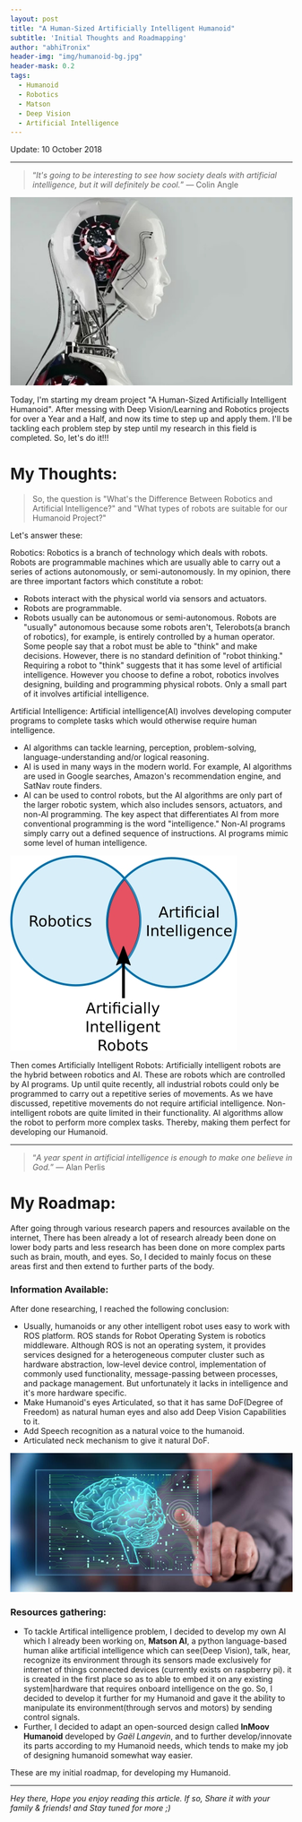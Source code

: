 ```yaml
---
layout: post
title: "A Human-Sized Artificially Intelligent Humanoid"
subtitle: 'Initial Thoughts and Roadmapping'
author: "abhiTronix"
header-img: "img/humanoid-bg.jpg"
header-mask: 0.2
tags:
  - Humanoid
  - Robotics
  - Matson
  - Deep Vision
  - Artificial Intelligence
---
```


Update: 10 October 2018

---
> “*It's going to be interesting to see how society deals with artificial intelligence, but it will definitely be cool.*” — Colin Angle

![](/img/in-post/manav/humanoid.jpg)

Today, I'm starting my dream project "A Human-Sized Artificially Intelligent Humanoid". After messing with Deep Vision/Learning and Robotics projects for over a Year and a Half, and now its time to step up and apply them. I'll be tackling each problem step by step until my research in this field is completed. So, let's do it!!!

# My Thoughts:
> So, the question is "What's the Difference Between Robotics and Artificial Intelligence?" and "What types of robots are suitable for our Humanoid Project?"  

Let's answer these:

Robotics: Robotics is a branch of technology which deals with robots. Robots are programmable machines which are usually able to carry out a series of actions autonomously, or semi-autonomously.
In my opinion, there are three important factors which constitute a robot:
- Robots interact with the physical world via sensors and actuators.
- Robots are programmable.
- Robots usually can be autonomous or semi-autonomous.
Robots are "usually" autonomous because some robots aren't, Telerobots(a branch of robotics), for example, is entirely controlled by a human operator. Some people say that a robot must be able to "think" and make decisions. However, there is no standard definition of "robot thinking." Requiring a robot to "think" suggests that it has some level of artificial intelligence. However you choose to define a robot, robotics involves designing, building and programming physical robots. Only a small part of it involves artificial intelligence.

Artificial Intelligence: Artificial intelligence(AI) involves developing computer programs to complete tasks which would otherwise require human intelligence. 
- AI algorithms can tackle learning, perception, problem-solving, language-understanding and/or logical reasoning.
- AI is used in many ways in the modern world. For example, AI algorithms are used in Google searches, Amazon's recommendation engine, and SatNav route finders. 
- AI can be used to control robots, but the AI algorithms are only part of the larger robotic system, which also includes sensors, actuators, and non-AI programming. 
The key aspect that differentiates AI from more conventional programming is the word "intelligence." Non-AI programs simply carry out a defined sequence of instructions. AI programs mimic some level of human intelligence.

![](/img/in-post/manav/humanoid-ven.jpg)

Then comes Artificially Intelligent Robots:
Artificially intelligent robots are the hybrid between robotics and AI. These are robots which are controlled by AI programs. Up until quite recently, all industrial robots could only be programmed to carry out a repetitive series of movements. As we have discussed, repetitive movements do not require artificial intelligence.
Non-intelligent robots are quite limited in their functionality. AI algorithms allow the robot to perform more complex tasks. Thereby, making them perfect for developing our Humanoid.

---

> “*A year spent in artificial intelligence is enough to make one believe in God.*” — Alan Perlis

# My Roadmap:
After going through various research papers and resources available on the internet, There has been already a lot of research already been done on lower body parts and less research has been done on more complex parts such as brain, mouth, and eyes. So, I decided to mainly focus on these areas first and then extend to further parts of the body. 

### Information Available:
After done researching, I reached the following conclusion:
- Usually, humanoids or any other intelligent robot uses easy to work with ROS platform. ROS stands for Robot Operating System is robotics middleware. Although ROS is not an operating system, it provides services designed for a heterogeneous computer cluster such as hardware abstraction, low-level device control, implementation of commonly used functionality, message-passing between processes, and package management. But unfortunately it lacks in intelligence and it's more hardware specific.
- Make Humanoid's eyes Articulated, so that it has same DoF(Degree of Freedom) as natural human eyes and also add Deep Vision Capabilities to it.
- Add Speech recognition as a natural voice to the humanoid.
- Articulated neck mechanism to give it natural DoF. 

![](/img/in-post/manav/humanoid-brain.jpg)

### Resources gathering:
- To tackle Artifical intelligence problem, I decided to develop my own AI which I already been working on, **Matson AI**, a python language-based human alike artificial intelligence which can see(Deep Vision), talk, hear, recognize its environment through its sensors made exclusively for internet of things connected devices (currently exists on raspberry pi). 
it is created in the first place so as to able to embed it on any existing system|hardware that requires onboard intelligence on the go. So, I decided to develop it further for my Humanoid and gave it the ability to manipulate its environment(through servos and motors) by sending control signals.
- Further, I decided to adapt an open-sourced design called **InMoov Humanoid** developed by _Gaël Langevin_, and to further develop/innovate its parts according to my Humanoid needs, which tends to make my job of designing humanoid somewhat way easier.

These are my initial roadmap, for developing my Humanoid.

---


*Hey there, Hope you enjoy reading this article. If so, Share it with your family & friends! and Stay tuned for more ;)*
